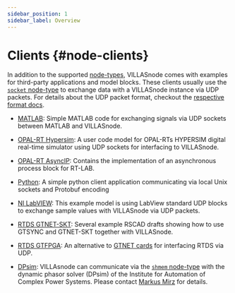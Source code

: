 ```yaml
---
sidebar_position: 1
sidebar_label: Overview
---
```


# Clients {#node-clients}

In addition to the supported [node-types](../nodes/index.md), VILLASnode comes with examples for third-party applications and model blocks.
These clients usually use the [`socket` node-type](../nodes/socket.md) to exchange data with a VILLASnode instance via UDP packets.
For details about the UDP packet format, checkout the [respective format docs](../formats/villas_binary.md).

- [MATLAB](matlab.md):
    Simple MATLAB code for exchanging signals via UDP sockets between MATLAB and VILLASnode.

- [OPAL-RT Hypersim](opal_hypersim.md):
    A user code model for OPAL-RTs HYPERSIM digital real-time simulator using UDP sockets for interfacing to VILLASnode.

- [OPAL-RT AsyncIP](opal_async_ip.md):
    Contains the implementation of an asynchronous process block for RT-LAB.

- [Python](python.md):
    A simple python client application communicating via local Unix sockets and Protobuf encoding

- [NI LabVIEW](labview.md):
    This example model is using LabView standard UDP blocks to exchange sample values with VILLASnode via UDP packets.

- [RTDS GTNET-SKT](rtds_gtnet_skt.md):
    Several example RSCAD drafts showing how to use GTSYNC and GTNET-SKT together with VILLASnode.

- [RTDS GTFPGA](rtds_ml507_gtfpga.md):
    An alternative to [GTNET cards](rtds_gtnet_skt.md) for interfacing RTDS via UDP.

- [DPsim](https://github.com/sogno-platform/dpsim):
    VILLAsnode can communicate via the [`shmem` node-type](../nodes/shmem.md) with the dynamic phasor solver (DPsim) of the Institute for Automation of Complex Power Systems.
    Please contact [Markus Mirz](mailto:mmirz@eonerc.rwth-aachen.de) for details.
